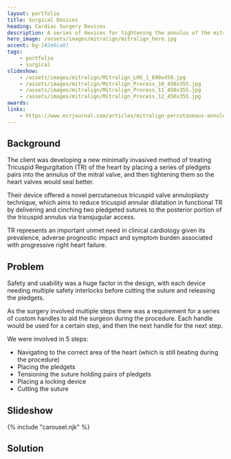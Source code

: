 ```yaml
---
layout: portfolio
title: Surgical Devices
heading: Cardiac Surgery Devices
description: A series of devices for tightening the annulus of the mitral heart valve
hero_image: /assets/images/mitralign/mitralign_hero.jpg
accent: bg-[#2e6ca0]
tags:
    - portfolio
    - surgical
slideshow:
    - /assets/images/mitralign/Mitralign_LHS_1_690x450.jpg
    - /assets/images/mitralign/Mitralign_Process_10_450x355.jpg
    - /assets/images/mitralign/Mitralign_Process_11_450x355.jpg
    - /assets/images/mitralign/Mitralign_Process_12_450x355.jpg
awards:
links:
    - https://www.ecrjournal.com/articles/mitralign-percutaneous-annuloplasty-system-treatment-functional-mitral-regurgitation
---
```


## Background

The client was developing a new minimally invasived method of treating Tricuspid Regurgitation (TR) of the heart by placing a series of pledgets pairs into the annulus of the mitral valve, and then tightening them so the heart valves would seal better. 

Their device offered a novel percutaneous tricuspid valve annuloplasty technique, which aims to reduce tricuspid annular dilatation in functional TR by delivering and cinching two pledgeted sutures to the posterior portion of the tricuspid annulus via transjugular access.

TR represents an important unmet need in clinical cardiology given its prevalence, adverse prognostic impact and symptom burden associated with progressive right heart failure.

## Problem

Safety and usability was a huge factor in the design, with each device needing multiple safety interlocks before cutting the suture and releasing the pledgets.

As the surgery involved multiple steps there was a requirement for a series of custom handles to aid the surgeon during the procedure. Each handle would be used for a certain step, and then the next handle for the next step.

We were involved in 5 steps:

* Navigating to the correct area of the heart (which is still beating during the procedure)
* Placing the pledgets
* Tensioning the suture holding pairs of pledgets
* Placing a locking device
* Cutting the suture




## Slideshow
{% include "carousel.njk"  %}

## Solution